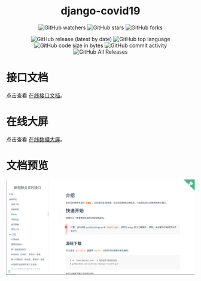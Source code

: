 
<div align="center">

# django-covid19
![GitHub watchers](https://img.shields.io/github/watchers/leafcoder/django-covid19?style=social)
![GitHub stars](https://img.shields.io/github/stars/leafcoder/django-covid19?style=social)
![GitHub forks](https://img.shields.io/github/forks/leafcoder/django-covid19?style=social)

![GitHub release (latest by date)](https://img.shields.io/github/v/release/leafcoder/django-covid19)
![GitHub top language](https://img.shields.io/github/languages/top/leafcoder/django-covid19)
![GitHub code size in bytes](https://img.shields.io/github/languages/code-size/leafcoder/django-covid19)
![GitHub commit activity](https://img.shields.io/github/commit-activity/w/leafcoder/django-covid19)
![GitHub All Releases](https://img.shields.io/github/downloads/leafcoder/django-covid19/total)

</div>

# 接口文档

点击查看 [在线接口文档](https://blog.leafcoder.cn/django-covid19/)。

# 在线大屏

点击查看 [在线数据大屏](http://111.231.75.86/dashboard)。

# 文档预览

![图片](docs/images/docs.png)
